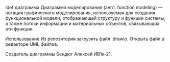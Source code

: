   Idef диаграмма
Диаграмма моделирования (англ. function modeling) — нотация графического моделирования, используемая для создания функциональной модели, отображающей структуру и функции системы, а также потоки информации и материальных объектов, связывающих эти функции.

  Использование
Из репозитория загрузить файл .drawio.
Открыть файл в редакторе UML файлов.

  Создатель диаграммы
Бендюг Алексей ИВ1к-21.
